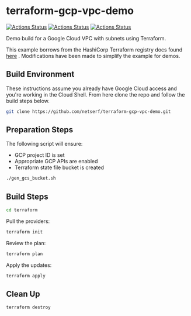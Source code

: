 # terraform-gcp-vpc-demo

[![Actions Status](https://github.com/netserf/terraform-gcp-vpc-demo/workflows/Terraform%20Lint/badge.svg)](https://github.com/netserf/terraform-gcp-vpc-demo/actions)
[![Actions Status](https://github.com/netserf/terraform-gcp-vpc-demo/workflows/Markdown%20Lint/badge.svg)](https://github.com/netserf/terraform-gcp-vpc-demo/actions)
[![Actions Status](https://github.com/netserf/terraform-gcp-vpc-demo/workflows/Markdown%20Links/badge.svg)](https://github.com/netserf/terraform-gcp-vpc-demo/actions)

Demo build for a Google Cloud VPC with subnets using Terraform.

This example borrows from the HashiCorp Terraform registry docs found
[here](https://registry.terraform.io/providers/hashicorp/google/latest/docs/resources/compute_subnetwork)
. Modifications have been made to simplify the example for demos.

## Build Environment

These instructions assume you already have Google Cloud access and you're
working in the Cloud Shell. From here clone the repo and follow the build steps
below.

```bash
git clone https://github.com/netserf/terraform-gcp-vpc-demo.git
```

## Preparation Steps

The following script will ensure:

- GCP project ID is set
- Appropriate GCP APIs are enabled
- Terraform state file bucket is created

```bash
./gen_gcs_bucket.sh
```

## Build Steps

```bash
cd terraform
```

Pull the providers:

```bash
terraform init
```

Review  the plan:

```bash
terraform plan
```

Apply the updates:

```bash
terraform apply
```

## Clean Up

```bash
terraform destroy
```
